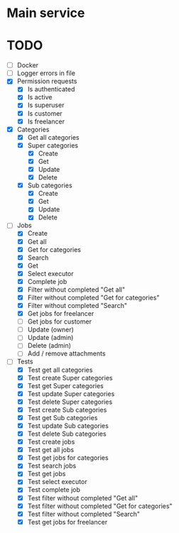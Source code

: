 # Main service

# TODO
- [ ] Docker
- [ ] Logger errors in file
- [x] Permission requests
  - [x] Is authenticated
  - [x] Is active
  - [x] Is superuser
  - [x] Is customer
  - [x] Is freelancer
- [x] Categories
  - [x] Get all categories
  - [x] Super categories
    - [x] Create
    - [x] Get
    - [x] Update
    - [x] Delete
  - [x] Sub categories
    - [x] Create
    - [x] Get
    - [x] Update
    - [x] Delete
- [ ] Jobs
  - [x] Create
  - [x] Get all
  - [x] Get for categories
  - [x] Search
  - [x] Get
  - [x] Select executor
  - [x] Complete job
  - [x] Filter without completed "Get all"
  - [x] Filter without completed "Get for categories"
  - [x] Filter without completed "Search"
  - [x] Get jobs for freelancer
  - [ ] Get jobs for customer
  - [ ] Update (owner)
  - [ ] Update (admin)
  - [ ] Delete (admin)
  - [ ] Add / remove attachments
- [ ] Tests
  - [x] Test get all categories
  - [x] Test create Super categories
  - [x] Test get Super categories
  - [x] Test update Super categories
  - [x] Test delete Super categories
  - [x] Test create Sub categories
  - [x] Test get Sub categories
  - [x] Test update Sub categories
  - [x] Test delete Sub categories
  - [x] Test create jobs
  - [x] Test get all jobs
  - [x] Test get jobs for categories
  - [x] Test search jobs
  - [x] Test get jobs
  - [x] Test select executor
  - [x] Test complete job
  - [x] Test filter without completed "Get all"
  - [x] Test filter without completed "Get for categories"
  - [x] Test filter without completed "Search"
  - [x] Test get jobs for freelancer
